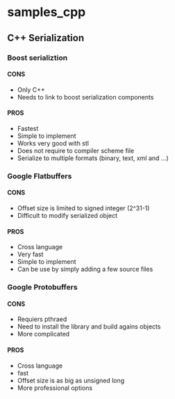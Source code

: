 # samples_cpp

## C++ Serialization


### Boost serializtion

#### CONS

* Only C++
* Needs to link to boost serialization components

#### PROS

* Fastest
* Simple to implement
* Works very good with stl
* Does not require to compiler scheme file
* Serialize to multiple formats (binary, text, xml and ...)


### Google Flatbuffers


#### CONS

* Offset size is limited to signed integer (2^31-1)
* Difficult to modify serialized object

#### PROS

* Cross language
* Very fast
* Simple to implement
* Can be use by simply adding a few source files


### Google Protobuffers

#### CONS

* Requiers pthraed
* Need to install the library and build agains objects
* More complicated

#### PROS

* Cross language
* fast
* Offset size is as big as unsigned long
* More professional options